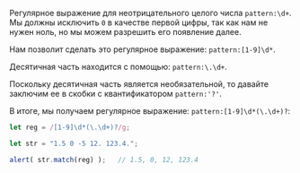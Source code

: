 
Регулярное выражение для неотрицательного целого числа `pattern:\d+`. Мы должны исключить `0` в качестве первой цифры, так как нам не нужен ноль, но мы можем разрешить его появление далее.

Нам позволит сделать это регулярное выражение: `pattern:[1-9]\d*`.

Десятичная часть находится с помощью: `pattern:\.\d+`.

Поскольку десятичная часть является необязательной, то давайте заключим ее в скобки с квантификатором `pattern:'?'`.

В итоге, мы получаем регулярное выражение: `pattern:[1-9]\d*(\.\d+)?`:

```js run
let reg = /[1-9]\d*(\.\d+)?/g;

let str = "1.5 0 -5 12. 123.4.";

alert( str.match(reg) );   // 1.5, 0, 12, 123.4
```
